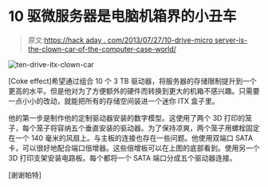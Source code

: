 # 10 驱微服务器是电脑机箱界的小丑车

> 原文:[https://hack aday . com/2013/07/27/10-drive-micro server-is-the-clown-car-of-the-computer-case-world/](https://hackaday.com/2013/07/27/10-drive-microserver-is-the-clown-car-of-the-computer-case-world/)

![ten-drive-itx-clown-car](../Images/b583b0edd7b0879eecf7d9aef95fc4c4.png)

[Coke effect]希望通过组合 10 个 3 TB 驱动器，将服务器的存储限制提升到一个更高的水平。但是他对为了方便额外的硬件而转换到更大的机箱不感兴趣。只需要一点小小的改动，就能把所有的存储空间装进一个迷你 ITX 盒子里。

他的第一步是制作他的定制驱动器安装的数字模型。这使用了两个 3D 打印的笼子，每个笼子将容纳五个垂直安装的驱动器。为了保持凉爽，两个笼子用螺栓固定在一个 140 毫米的风扇上。与主板的连接也存在一些问题。他使用双端口 SATA 卡，可以很好地配合端口倍增器。这些倍增板可以在上图的底部看到。使用另一个 3D 打印支架安装电路板。每个都将一个 SATA 端口分成五个驱动器连接。

[谢谢帕特]
